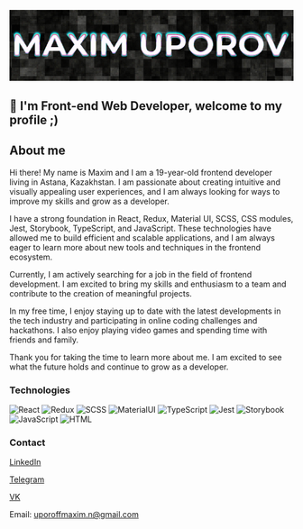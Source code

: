 [![Header](https://github.com/MaGTM/MaGTM/blob/main/assets/header.png)](https://github.com/MaGTM)

## 👋 I'm Front-end Web Developer, welcome to my profile ;)

## About me

Hi there! My name is Maxim and I am a 19-year-old frontend developer living in Astana, Kazakhstan. I am passionate about creating intuitive and visually appealing user experiences, and I am always looking for ways to improve my skills and grow as a developer.

I have a strong foundation in React, Redux, Material UI, SCSS, CSS modules, Jest, Storybook, TypeScript, and JavaScript. These technologies have allowed me to build efficient and scalable applications, and I am always eager to learn more about new tools and techniques in the frontend ecosystem.

Currently, I am actively searching for a job in the field of frontend development. I am excited to bring my skills and enthusiasm to a team and contribute to the creation of meaningful projects.

In my free time, I enjoy staying up to date with the latest developments in the tech industry and participating in online coding challenges and hackathons. I also enjoy playing video games and spending time with friends and family.

Thank you for taking the time to learn more about me. I am excited to see what the future holds and continue to grow as a developer.

### Technologies

![React](https://img.shields.io/badge/React-black?style=for-the-badge&logo=react) ![Redux](https://img.shields.io/badge/Redux-black?style=for-the-badge&logo=redux) ![SCSS](https://img.shields.io/badge/SCSS-black?style=for-the-badge&logo=sass) ![MaterialUI](https://img.shields.io/badge/MaterialUI-black?style=for-the-badge&logo=MUI) ![TypeScript](https://img.shields.io/badge/Type%20Script-black?style=for-the-badge&logo=typescript) ![Jest](https://img.shields.io/badge/Jest-black?style=for-the-badge&logo=Jest) ![Storybook](https://img.shields.io/badge/Storybook-black?style=for-the-badge&logo=Storybook) ![JavaScript](https://img.shields.io/badge/Java%20Script-black?style=for-the-badge&logo=javascript) ![HTML](https://img.shields.io/badge/HTML-black?style=for-the-badge&logo=html5)

### Contact

[LinkedIn](https://www.linkedin.com/in/maxuporov/)

[Telegram](https://t.me/m4gt1m)

[VK](https://vk.com/magsim123)

Email: uporoffmaxim.n@gmail.com

